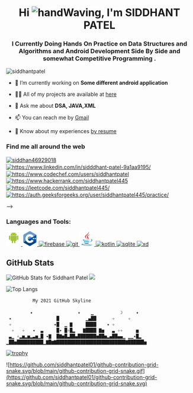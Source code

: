<h1 align="center">Hi <img src="https://github.com/TheDudeThatCode/TheDudeThatCode/blob/master/Assets/Hi.gif?raw=true" alt="handWaving" height="30" width="30" />, I'm  SIDDHANT PATEL </h1>
<h3 align="center">I Currently Doing Hands On Practice on Data Structures and Algorithms and Android Development Side By Side and somewhat Competitive Programming .</h3>

<p align="left"> <img src="https://komarev.com/ghpvc/?username=siddhantpatel&label=Profile%20views&color=0e75b6&style=flat" alt="siddhantpatel" /> </p>

- 🔭 I’m currently working on **Some different android application**

- 👨‍💻 All of my projects are available at [here](https://github.com/siddhantpatel01)

- 💬 Ask me about **DSA, JAVA,XML**

- 📫 You can reach me by [Gmail](mailto:siddhantpatel445@gmail.com)

- 📄 Know about my experiences [by resume](https://drive.google.com/file/d/179g_bCwQcZnjHxpqNFtjWHyyrsg7je_h/view?usp=sharing)

<h3 align="left">Find me all around the web</h3>
<p align="left">
<a href="https://twitter.com/siddhan46929018" target="blank"><img align="center" src="https://raw.githubusercontent.com/rahuldkjain/github-profile-readme-generator/master/src/images/icons/Social/twitter.svg" alt="siddhan46929018" height="30" width="40" /></a>
<a href="https://www.linkedin.com/in/sidddhant-patel-9a1aa9195/" target="blank"><img align="center" src="https://raw.githubusercontent.com/rahuldkjain/github-profile-readme-generator/master/src/images/icons/Social/linked-in-alt.svg" alt="https://www.linkedin.com/in/sidddhant-patel-9a1aa9195/" height="30" width="40" /></a>
<a href="https://www.codechef.com/users/siddhantpatel" target="blank"><img align="center" src="https://cdn.jsdelivr.net/npm/simple-icons@3.1.0/icons/codechef.svg" alt="https://www.codechef.com/users/siddhantpatel" height="30" width="40" /></a>
<a href="https://www.hackerrank.com/siddhantpatel445" target="blank"><img align="center" src="https://raw.githubusercontent.com/rahuldkjain/github-profile-readme-generator/master/src/images/icons/Social/hackerrank.svg" alt="https://www.hackerrank.com/siddhantpatel445" height="30" width="40" /></a>
<a href="https://leetcode.com/siddhantpatel445/" target="blank"><img align="center" src="https://raw.githubusercontent.com/rahuldkjain/github-profile-readme-generator/master/src/images/icons/Social/leet-code.svg" alt="https://leetcode.com/siddhantpatel445/" height="30" width="40" /></a>
<a href="https://auth.geeksforgeeks.org/user/https://auth.geeksforgeeks.org/user/siddhantpatel445/practice/" target="blank"><img align="center" src="https://raw.githubusercontent.com/rahuldkjain/github-profile-readme-generator/master/src/images/icons/Social/geeks-for-geeks.svg" alt="https://auth.geeksforgeeks.org/user/siddhantpatel445/practice/" height="30" width="40" /></a>

</p> -->


<h3 align="left">Languages and Tools:</h3>

<p align="left"> <a href="https://developer.android.com" target="_blank"> <img src="https://raw.githubusercontent.com/devicons/devicon/master/icons/android/android-original-wordmark.svg" alt="android" width="40" height="40"/> </a> <a href="https://www.w3schools.com/cpp/" target="_blank"> <img src="https://raw.githubusercontent.com/devicons/devicon/master/icons/cplusplus/cplusplus-original.svg" alt="cplusplus" width="40" height="40"/> </a> <a href="https://firebase.google.com/" target="_blank"> <img src="https://www.vectorlogo.zone/logos/firebase/firebase-icon.svg" alt="firebase" width="40" height="40"/> </a> <a href="https://git-scm.com/" target="_blank"> <img src="https://www.vectorlogo.zone/logos/git-scm/git-scm-icon.svg" alt="git" width="40" height="40"/> </a> <a href="https://www.java.com" target="_blank"> <img src="https://raw.githubusercontent.com/devicons/devicon/master/icons/java/java-original.svg" alt="java" width="40" height="40"/> </a> <a href="https://kotlinlang.org" target="_blank"> <img src="https://www.vectorlogo.zone/logos/kotlinlang/kotlinlang-icon.svg" alt="kotlin" width="40" height="40"/> </a> <a href="https://www.sqlite.org/" target="_blank"> <img src="https://www.vectorlogo.zone/logos/sqlite/sqlite-icon.svg" alt="sqlite" width="40" height="40"/> </a> <a href="https://www.adobe.com/products/xd.html" target="_blank"> <img src="https://cdn.worldvectorlogo.com/logos/adobe-xd.svg" alt="xd" width="40" height="40"/> </a> </p>



## GitHub Stats



<img src="https://github-readme-stats.vercel.app/api?username=siddhantpatel01&show_icons=true&include_all_commits=true&count_private=true&theme=jolly&layout=compact" alt="GitHub Stats for Siddhant Patel" width="700">

<img src="https://github-readme-streak-stats.herokuapp.com?user=siddhantpatel01&theme=jolly" width="700">

![Top Langs](https://github-readme-stats.vercel.app/api/top-langs/?username=siddhantpatel01&theme=jolly )

```ascii    
          My 2021 GitHub Skyline          

         ✦                 ✦    ▁          ☽     ✦   
 ✦                 █          ▁▄██      ✧     ✧      
 ✧                ✦█  ▁ ▇     ████    ✦ ✧            
  ✧   ✧   ✦  ▃     █✦ █✧█▂   ▇████ ▇▅   ▃ ✧✧     ▅   
 ▃▁ ✧▂▅▂▅▂▃▅▁█ ✦▇  █▇▅█▃██▄███████▅██▅▂▄██▄▄▁ ▁▁✦█▂  
▁██▅██████████▁▇█▆▇██████████████████████████▇██████▅

```

[![trophy](https://github-profile-trophy.vercel.app/?username=siddhantpatel01&theme=radical)](https://github.com/ryo-ma/github-profile-trophy) 

![https://github.com/siddhantpatel01/github-contribution-grid-snake.svg/blob/main/github-contribution-grid-snake.gif](https://github.com/siddhantpatel01/github-contribution-grid-snake.svg/blob/main/github-contribution-grid-snake.svg)

